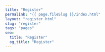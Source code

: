 ```yaml
---
title: "Register"
permalink: "{{ page.fileSlug }}/index.html"
layout: "register.html"
slug: "register"
tags: "pages"
seo:
  title: "Register"
  og_title: "Register"
---
```



